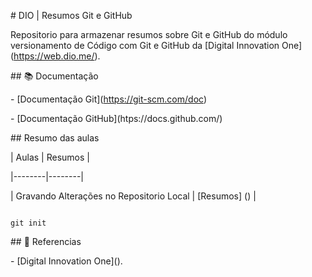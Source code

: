 

\# DIO | Resumos Git e GitHub



Repositorio para armazenar resumos sobre Git e GitHub do módulo versionamento de Código com Git e GitHub da \[Digital Innovation One](https://web.dio.me/).



\## 📚 Documentação

\- \[Documentação Git](https://git-scm.com/doc)

\- \[Documentação GitHub](htps://docs.github.com/)



\## Resumo das aulas

| Aulas | Resumos |

|--------|--------|

| Gravando Alterações no Repositorio Local | \[Resumos] () |



```

git init

```



\## 🔎 Referencias 



\- \[Digital Innovation One]().



